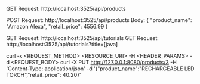 GET Request: http://localhost:3525/api/products

POST Request: http://localhost:3525/api/products
Body:
{
    "product_name": "Amazon Alexa",
    "retail_price": 4556.99
}

GET Request: http://localhost:3525/api/tutorials
GET Request: http://localhost:3525/api/tutorials?title=[java]

curl -x <REQUEST_METHOD> <RESOURCE_URI> -H <HEADER_PARAMS> -d <REQUEST_BODY>
curl -X PUT http://127.0.0.1:8080/products/3 -H 'Content-Type: application/json' -d '{"product_name":"RECHARGEABLE LED TORCH","retail_price": 40.20}'

